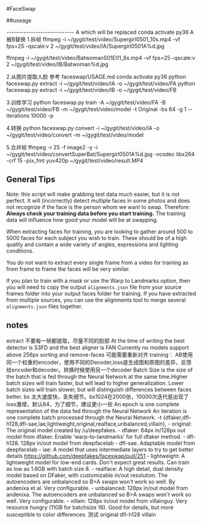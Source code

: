 #FaceSwap

##useage

---------------------------- A which will be replaced
conda activate py36
A被B替换
1.拆帧
ffmpeg -i ~/gygit/test/video/Supergirl0501_10s.mp4 -vf fps=25 -qscale:v 2 ~/gygit/test/video/IA/Supergirl0501A%d.jpg

ffmpeg -i ~/gygit/test/video/BatwomanS01E01_8s.mp4 -vf fps=25 -qscale:v 2 ~/gygit/test/video/IB/Batwoman%d.jpg


2.从图片提取人脸 参考 faceswap/USAGE.md 
conda activate py36
python faceswap.py extract -i ~/gygit/test/video/IA -o ~/gygit/test/video/FA
python faceswap.py extract -i ~/gygit/test/video/IB -o ~/gygit/test/video/FB 

3.训练学习 
python faceswap.py train -A ~/gygit/test/video/FA -B ~/gygit/test/video/FB -m ~/gygit/test/video/model -t Original -bs 64  -g 1 --iterations 10000 -p


4.转换
python faceswap.py convert -i ~/gygit/test/video/IA -o ~/gygit/test/video/convert -m ~/gygit/test/video/model

5.合并帧
ffmpeg -r 25 -f image2 -y -i ~/gygit/test/video/convertSuperBat/Supergirl0501A%d.jpg -vcodec libx264 -crf 15 -pix_fmt yuv420p ~/gygit/test/video/result.MP4


## General Tips
Note: this script will make grabbing test data much easier, but it is not perfect. It will (incorrectly) detect multiple faces in some photos and does not recognize if the face is the person whom we want to swap. Therefore: **Always check your training data before you start training.** The training data will influence how good your model will be at swapping.

When extracting faces for training, you are looking to gather around 500 to 5000 faces for each subject you wish to train. These should be of a high quality and contain a wide variety of angles, expressions and lighting conditions. 

You do not want to extract every single frame from a video for training as from frame to frame the faces will be very similar.

If you plan to train with a mask or use the Warp to Landmarks option, then you will need to copy the output `alignments.json` file from your source frames folder into your output faces folder for training. If you have extracted from multiple sources, you can use the alignments tool to merge several `alignments.json` files together.

## notes
extract 不要每一帧都提取，尽量不同的脸部
    At the time of writing the best detector is S3FD and the best aligner is FAN
    Currently no models support above 256px
sorting and remove-faces
    可能需要重新对齐
training：
    AB使用同一个权重的encoder，使用不同的Decoder,loss是生成图和原图的差异，反馈给encoder和decoder。转换时候使用另一个decoder 
    Batch Size is the size of the batch that is fed through the Neural Network at the same time.Higher batch sizes will train faster, but will lead to higher generalization. Lower batch sizes will train slower, but will distinguish differences between faces better.
    bs 太大速度快，丢失细节。bs1024在2000张，10000次迭代是出现了loss激增，默认64，为了细节，建议更小一些
    An epoch is one complete representation of the data fed through the Neural Network
    An iteration is one complete batch processed through the Neural Network. 
    -t {dfaker,dfl-h128,dfl-sae,iae,lightweight,original,realface,unbalanced,villain},
            - original: The original model created by /u/deepfakes.
            - dfaker: 64px in/128px out model from dfaker. Enable 'warp-to-landmarks' for full dfaker method.
            - dfl-h128. 128px in/out model from deepfacelab
            - dfl-sae. Adaptable model from deepfacelab
            - iae: A model that uses intermediate layers to try to get better details     https://github.com/deepfakes/faceswap/pull/251
            - lightweight: A lightweight model for low-end cards. Don't expect great results. Can train as low as 1.6GB with batch size 8.
            - realface: A high detail, dual density model based on DFaker, with customizable in/out resolution.
                The autoencoders are unbalanced so B>A swaps won't work so well. By andenixa et al. Very configurable.
            - unbalanced: 128px in/out model from andenixa. The autoencoders are unbalanced so B>A swaps won't work so well. Very configurable.
            - villain: 128px in/out model from villainguy. Very resource hungry (11GB for batchsize 16). Good for details, but more susceptible to color differences.
        测试
            original
            dfl-h128
            villain

